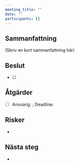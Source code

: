 ```yaml
---
meeting_title: ""
date: ""
participants: []
---
```

## Sammanfattning
(Skriv en kort sammanfattning här)

## Beslut
- [ ]

## Åtgärder
- [ ] Ansvarig: ; Deadline:

## Risker
-

## Nästa steg
-

